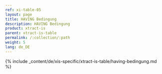 ```yaml
---
ref: xi-table-05
layout: page
title: HAVING Bedingung
description: HAVING Bedingung
product: xtract-is
parent: xtract-is-table
permalink: /:collection/:path
weight: 5
lang: de_DE
---
```

{% include _content/de/xis-specific/xtract-is-table/having-bedingung.md %}
